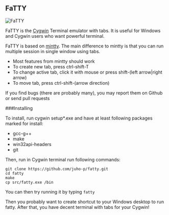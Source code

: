 FaTTY
-----

![FaTTY](http://i.imgur.com/ZMpvcNH.png)

FaTTY is the [Cygwin](http://cygwin.com) Terminal emulator with tabs. It is
useful for Windows and Cygwin users who want powerful terminal.

FaTTY is based on [mintty](https://github.com/mintty/mintty). The main
difference to mintty is that you can run multiple session in single window
using tabs.

* Most features from mintty should work
* To create new tab, press ctrl-shift-T
* To change active tab, click it with mouse or press shift-(left arrow|right arrow)
* To move tab, press ctrl-shift-(arrow direction)

If you find bugs (there are probably many), you may report them on Github or
send pull requests

###Installing

To install, run cygwin setup*.exe and have at least following packages marked for
install:

* gcc-g++
* make
* win32api-headers
* git

Then, run in Cygwin terminal run following commands:

    git clone https://github.com/juho-p/fatty.git
    cd fatty
    make
    cp src/fatty.exe /bin
  
  You can then try running it by typing `fatty`
  
  Then you probably want to create shortcut to your Windows desktop to run fatty.
  After that, you have decent terminal with tabs for your Cygwin!
